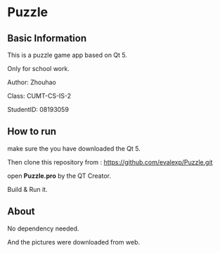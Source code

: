# Puzzle

## Basic Information

This is a puzzle game app based on Qt 5.

Only for school work.

Author: Zhouhao

Class: CUMT-CS-IS-2

StudentID: 08193059

## How to run

make sure the you have downloaded the Qt 5.

Then clone this repository from : https://github.com/evalexp/Puzzle.git

open **Puzzle.pro** by the QT Creator.

Build & Run it.

## About

No dependency needed.

And the pictures were downloaded from web.